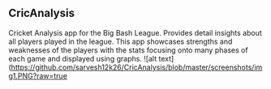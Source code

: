 ## CricAnalysis

Cricket Analysis app for the Big Bash League. Provides detail insights about all players played in the league. This app showcases strengths and weaknesses of the players with the stats focusing onto many phases of each game and displayed using graphs.
![alt text](https://github.com/sarvesh12k26/CricAnalysis/blob/master/screenshots/img1.PNG?raw=true
